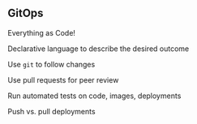 ## GitOps

Everything as Code!

Declarative language to describe the desired outcome

Use `git` to follow changes

Use pull requests for peer review

Run automated tests on code, images, deployments

Push vs. pull deployments
